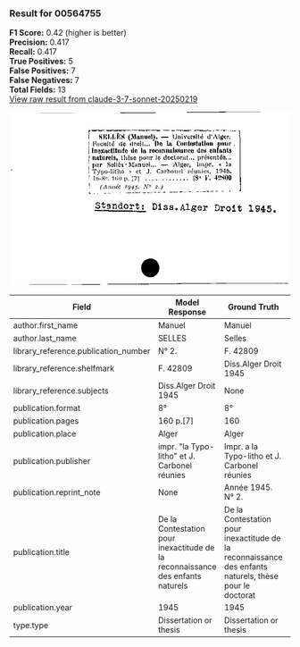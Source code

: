 ### Result for 00564755
**F1 Score:** 0.42 (higher is better)<br>**Precision:** 0.417<br>**Recall:** 0.417<br>**True Positives:** 5<br>**False Positives:** 7<br>**False Negatives:** 7<br>**Total Fields:** 13<br>[View raw result from claude-3-7-sonnet-20250219](https://github.com/RISE-UNIBAS/humanities_data_benchmark/blob/main/results/2025-09-02/T0144/request_T0144_00564755.json)

<img src="https://github.com/RISE-UNIBAS/humanities_data_benchmark/blob/main/benchmarks/zettelkatalog/images/00564755.jpg?raw=true" alt="00564755" width="600px">

| Field | Model Response | Ground Truth | Fuzzy Score | Match |
|-------|----------------|--------------|-------------|-------|
| author.first_name | Manuel | Manuel | 1.000 | ✅ |
| author.last_name | SELLES | Selles | 0.167 | ❌ |
| library_reference.publication_number | N° 2. | F. 42809 | 0.308 | ❌ |
| library_reference.shelfmark | F. 42809 | Diss.Alger Droit 1945 | 0.207 | ❌ |
| library_reference.subjects | Diss.Alger Droit 1945 | None | 0.000 | ❌ |
| publication.format | 8° | 8° | 1.000 | ✅ |
| publication.pages | 160 p.[7] | 160 | 0.500 | ❌ |
| publication.place | Alger | Alger | 1.000 | ✅ |
| publication.publisher | impr. "la Typo-litho" et J. Carbonel réunies | Impr. a la Typo-litho et J. Carbonel réunies | 0.932 | ❌ |
| publication.reprint_note | None | Année 1945. N° 2. | 0.000 | ❌ |
| publication.title | De la Contestation pour inexactitude de la reconnaissance des enfants naturels | De la Contestation pour inexactitude de la reconnaissance des enfants naturels, thèse pour le doctorat | 0.867 | ❌ |
| publication.year | 1945 | 1945 | 1.000 | ✅ |
| type.type | Dissertation or thesis | Dissertation or thesis | 1.000 | ✅ |
